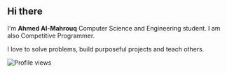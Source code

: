 ## Hi there
I'm **Ahmed Al-Mahrouq** Computer Science and Engineering student. I am also Competitive Programmer.

I love to solve problems, build purposeful projects
and teach others.

![Profile views](https://komarev.com/ghpvc/?username=Almahrouky&style=flat-square&color=blue)

